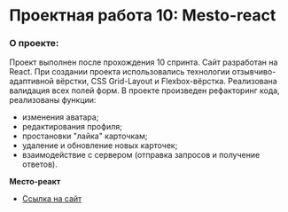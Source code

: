 # Проектная работа 10: Mesto-react


### О проекте:
Проект выполнен после прохождения 10 спринта.
Сайт разработан на React. При создании проекта использовались технологии отзывчиво-адаптивной вёрстки, CSS Grid-Layout и Flexbox-вёрстка. Реализована валидация всех полей форм. В проекте произведен рефакторинг кода, реализованы функции:
* изменения аватара;
* редактирования профиля;
* простановки "лайка" карточкам;
* удаление и обновление новых карточек;
* взаимодействие с сервером (отправка запросов и получение ответов).

**Место-реакт**

* [Ссылка на сайт](https://aigiul.github.io/mesto/)